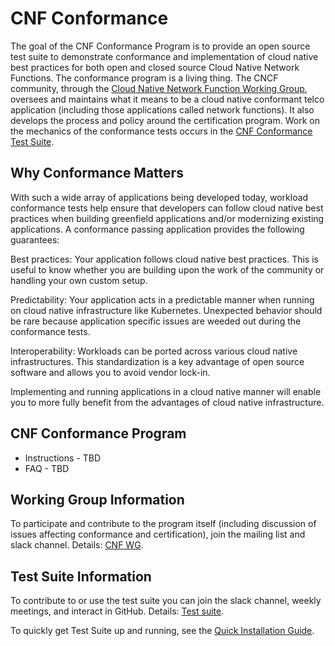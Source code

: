 # CNF Conformance
The goal of the CNF Conformance Program is to provide an open source test suite to demonstrate conformance and implementation of cloud native best practices for both open and closed source Cloud Native Network Functions. The conformance program is a living thing. The CNCF community, through the [Cloud Native Network Function Working Group](https://github.com/cncf/cnf-wg/blob/main/README.md), oversees and maintains what it means to be a cloud native conformant telco application (including those applications called network functions). It also develops the process and policy around the certification program. Work on the mechanics of the conformance tests occurs in the [CNF Conformance Test Suite](https://github.com/cncf/cnf-testsuite/#cnf-conformance-test-suite).

## Why Conformance Matters
With such a wide array of applications being developed today, workload conformance tests help ensure that developers can follow cloud native best practices when building greenfield applications and/or modernizing existing applications. A conformance passing application provides the following guarantees:

Best practices: Your application follows cloud native best practices. This is useful to know whether you are building upon the work of the community or handling your own custom setup.

Predictability: Your application acts in a predictable manner when running on cloud native infrastructure like Kubernetes. Unexpected behavior should be rare because application specific issues are weeded out during the conformance tests.

Interoperability: Workloads can be ported across various cloud native infrastructures. This standardization is a key advantage of open source software and allows you to avoid vendor lock-in.

Implementing and running applications in a cloud native manner will enable you to more fully benefit from the advantages of cloud native infrastructure.

## CNF Conformance Program

- Instructions - TBD
- FAQ - TBD

## Working Group Information

To participate and contribute to the program itself (including discussion of
issues affecting conformance and certification), join the mailing list and
slack channel. Details: [CNF WG](https://github.com/cncf/cnf-wg/blob/main/README.md).

## Test Suite Information

To contribute to or use the test suite you can join the slack channel, weekly meetings, and interact in GitHub. Details: [Test suite](https://github.com/cncf/cnf-testsuite/#cnf-conformance-test-suite).

To quickly get Test Suite up and running, see the [Quick Installation Guide](https://github.com/cncf/cnf-testsuite/#installation). 

